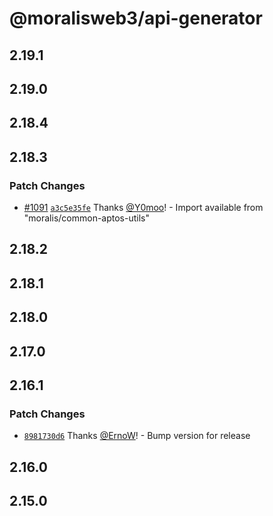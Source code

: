 # @moralisweb3/api-generator

## 2.19.1

## 2.19.0

## 2.18.4

## 2.18.3

### Patch Changes

- [#1091](https://github.com/MoralisWeb3/Moralis-JS-SDK/pull/1091) [`a3c5e35fe`](https://github.com/MoralisWeb3/Moralis-JS-SDK/commit/a3c5e35feb01c3b7c56643c4e512faaff40a2fa9) Thanks [@Y0moo](https://github.com/Y0moo)! - Import available from "moralis/common-aptos-utils"

## 2.18.2

## 2.18.1

## 2.18.0

## 2.17.0

## 2.16.1

### Patch Changes

- [`8981730d6`](https://github.com/MoralisWeb3/Moralis-JS-SDK/commit/8981730d65da048fbd0abd7e48b3fc7fc6084ddc) Thanks [@ErnoW](https://github.com/ErnoW)! - Bump version for release

## 2.16.0

## 2.15.0
